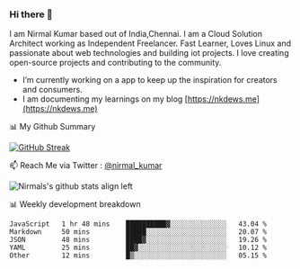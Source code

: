 ### Hi there 👋

 I am Nirmal Kumar based out of India,Chennai. I am a Cloud Solution Architect working as Independent Freelancer. Fast Learner, Loves Linux and passionate about web technologies and building iot projects. I love creating open-source projects and contributing to the community.

- I’m currently working on a app to keep up the inspiration for creators and consumers.
- I am documenting my learnings on my blog [https://nkdews.me](https://nkdews.me)


📊 My Github Summary

[![GitHub Streak](https://github-readme-streak-stats.herokuapp.com?user=nk-gears&theme=dark&hide_border=true&date_format=M%20j%5B%2C%20Y%5D)](https://git.io/streak-stats)


📫 Reach Me via  Twitter : [@nirmal_kumar](https://twitter.com/nirmal_kumar)

![Nirmals's github stats align left](https://github-readme-stats.vercel.app/api?username=nk-gears&show_icons=true)


📊 Weekly development breakdown

<!--START_SECTION:waka-->

```text
JavaScript   1 hr 48 mins    ██████████▓░░░░░░░░░░░░░░   43.04 %
Markdown     50 mins         █████░░░░░░░░░░░░░░░░░░░░   20.07 %
JSON         48 mins         ████▓░░░░░░░░░░░░░░░░░░░░   19.26 %
YAML         25 mins         ██▓░░░░░░░░░░░░░░░░░░░░░░   10.12 %
Other        12 mins         █▒░░░░░░░░░░░░░░░░░░░░░░░   05.15 %
```

<!--END_SECTION:waka-->


